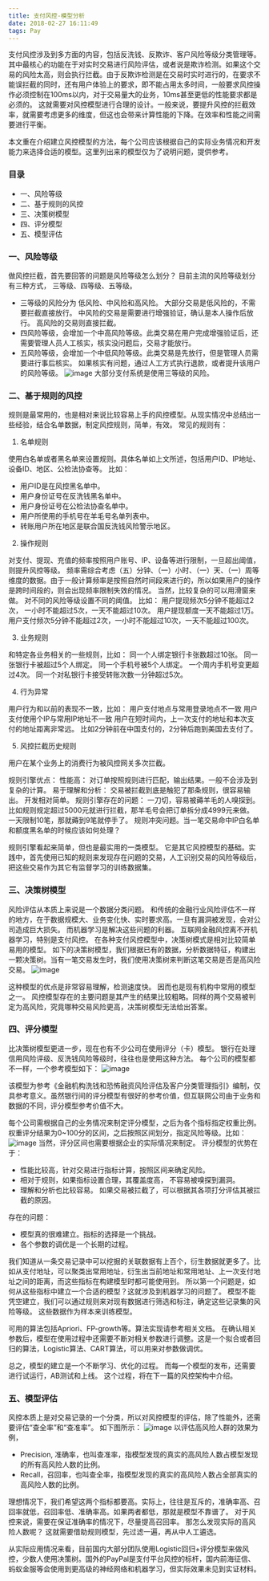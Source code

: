 ```yaml
---
title: 支付风控-模型分析
date: 2018-02-27 16:11:49
tags: Pay
---
```


支付风控涉及到多方面的内容，包括反洗钱、反欺诈、客户风险等级分类管理等。 其中最核心的功能在于对实时交易进行风险评估，或者说是欺诈检测。如果这个交易的风险太高，则会执行拦截。由于反欺诈检测是在交易时实时进行的，在要求不能误拦截的同时，还有用户体验上的要求，即不能占用太多时间，一般要求风控操作必须控制在100ms以内，对于交易量大的业务，10ms甚至更低的性能要求都是必须的。 这就需要对风控模型进行合理的设计。一般来说，要提升风控的拦截效率，就需要考虑更多的维度，但这也会带来计算性能的下降。在效率和性能之间需要进行平衡。

本文重在介绍建立风控模型的方法，每个公司应该根据自己的实际业务情况和开发能力来选择合适的模型。这里列出来的模型仅为了说明问题，提供参考。

### 目录
- 一、风险等级
- 二、基于规则的风控
- 三、决策树模型
- 四、评分模型
- 五、模型评估

### 一、风险等级

做风控拦截，首先要回答的问题是风险等级怎么划分？ 目前主流的风险等级划分有三种方式， 三等级、四等级、五等级。
- 三等级的风险分为 低风险、中风险和高风险。 大部分交易是低风险的，不需要拦截直接放行。 中风险的交易是需要进行增强验证，确认是本人操作后放行。 高风险的交易则直接拦截。
- 四风险等级，会增加一个中高风险等级。此类交易在用户完成增强验证后，还需要管理人员人工核实，核实没问题后，交易才能放行。
- 五风险等级，会增加一个中低风险等级。此类交易是先放行，但是管理人员需要进行事后核实。 如果核实有问题，通过人工方式执行退款，或者提升该用户的风险等级。
![image](https://note.youdao.com/yws/api/personal/file/F82A8AFFB31E47A2A351E3D974410B1B?method=download&shareKey=42aa7dadbb268b954d4bf8540e0798ed)
大部分支付系统是使用三等级的风险。


### 二、基于规则的风控
规则是最常用的，也是相对来说比较容易上手的风控模型。从现实情况中总结出一些经验，结合名单数据，制定风控规则，简单，有效。 常见的规则有：

1. 名单规则

使用白名单或者黑名单来设置规则。具体名单如上文所述，包括用户ID、IP地址、设备ID、地区、公检法协查等。 比如：
- 用户ID是在风控黑名单中。
- 用户身份证号在反洗钱黑名单中。
- 用户身份证号在公检法协查名单中。
- 用户所使用的手机号在羊毛号名单列表中。
- 转账用户所在地区是联合国反洗钱风险警示地区。

2. 操作规则

对支付、提现、充值的频率按照用户账号、IP、设备等进行限制，一旦超出阈值，则提升风控等级。
频率需综合考虑（五）分钟、（一）小时、（一）天、（一）周等维度的数据。由于一般计算频率是按照自然时间段来进行的，所以如果用户的操作是跨时间段的，则会出现频率限制失效的情况。 当然，比较复杂的可以用滑窗来做。
对不同的风险等级设置不同的阈值。 比如：
用户提现频次5分钟不能超过2次， 一小时不能超过5次，一天不能超过10次。
用户提现额度一天不能超过1万。
用户支付频次5分钟不能超过2次，一小时不能超过10次，一天不能超过100次。

3. 业务规则 

和特定各业务相关的一些规则，比如：
同一个人绑定银行卡张数超过10张。
同一张银行卡被超过5个人绑定。
同一个手机号被5个人绑定。
一个周内手机号变更超过4次。
同一个对私银行卡接受转账次数一分钟超过5次。

4. 行为异常

用户行为和以前的表现不一致，比如：
用户支付地点与常用登录地点不一致
用户支付使用个IP与常用IP地址不一致
用户在短时间内，上一次支付的地址和本次支付的地址距离非常远。 比如2分钟前在中国支付的，2分钟后跑到美国去支付了。

5. 风控拦截历史规则

用户在某个业务上的消费行为被风控网关多次拦截。

规则引擎优点：
性能高： 对订单按照规则进行匹配，输出结果。一般不会涉及到复杂的计算。
易于理解和分析： 交易被拦截到底是触犯了那条规则，很容易输出。
开发相对简单。
规则引擎存在的问题：
一刀切，容易被薅羊毛的人嗅探到。比如规则规定超过5000元就进行拦截，那羊毛号会把订单拆分成4999元来做。 一天限制10笔，那就薅到9笔就停手了。
规则冲突问题。当一笔交易命中IP白名单和额度黑名单的时候应该如何处理？

规则引擎看起来简单，但也是最实用的一类模型。 它是其它风控模型的基础。实践中，首先使用已知的规则来发现存在问题的交易，人工识别交易的风险等级后，把这些交易作为其它有监督学习的训练数据集。

### 三、决策树模型
风险评估从本质上来说是一个数据分类问题。 和传统的金融行业风险评估不一样的地方，在于数据规模大、业务变化快、实时要求高。一旦有漏洞被发现，会对公司造成巨大损失。 而机器学习是解决这些问题的利器。 互联网金融风控离不开机器学习，特别是支付风控。 在各种支付风控模型中，决策树模式是相对比较简单易用的模型。 如下的决策树模型，我们根据已有的数据，分析数据特征，构建出一颗决策树。当有一笔交易发生时，我们使用决策树来判断这笔交易是否是高风险交易。
![image](https://note.youdao.com/yws/api/personal/file/B0DF106AC9444804853BB53F47B26F7C?method=download&shareKey=959e2a90631a1cbe36bd5e89ed77516c)

这种模型的优点是非常容易理解，检测速度快。 因而也是现有机构中常用的模型之一。 风控模型存在的主要问题是其产生的结果比较粗略。同样的两个交易被判定为高风险，究竟哪种交易风险更高，决策树模型无法给出答案。

### 四、评分模型
比决策树模型更进一步，现在也有不少公司在使用评分（卡）模型。 银行在处理信用风险评级、反洗钱风险等级时，往往也是使用这种方法。
每个公司的模型都不一样，一个参考模型如下：
![image](https://note.youdao.com/yws/api/personal/file/0FAED7070E794B17915B5BA148BE217F?method=download&shareKey=0a38a7e9fb4b663a1bc1474a75742260)

该模型为参考《金融机构洗钱和恐怖融资风险评估及客户分类管理指引》编制，仅具参考意义。虽然银行间的评分模型有很好的参考价值，但互联网公司由于业务和数据的不同，评分模型参考价值不大。

每个公司需根据自己的业务情况来制定评分模型，之后为各个指标指定权重比例。 权重评分结果为0~100分的区间，之后按照区间划分，指定风险等级。比如：
![image](https://note.youdao.com/yws/api/personal/file/6111415AC2804E4ABD3B920227C60055?method=download&shareKey=a19a786e9381e99c9671d7bad04b6d1b)
当然，评分区间也需要根据企业的实际情况来制定。 评分模型的优势在于：
- 性能比较高，针对交易进行指标计算，按照区间来确定风险。
- 相对于规则，如果指标设置合理，其覆盖度高， 不容易被嗅探到漏洞。
- 理解和分析也比较容易。 如果交易被拦截了，可以根据其各项打分评估其被拦截的原因。

存在的问题：
- 模型真的很难建立。指标的选择是一个挑战。
- 各个参数的调优是一个长期的过程。

我们知道从一条交易记录中可以挖掘的关联数据有上百个，衍生数据就更多了。比如从支付地址，可以聚类出常用地址，衍生出当前地址和常用地址、上一次支付地址之间的距离，而这些指标在构建模型时都可能使用到。 所以第一个问题是，如何从这些指标中建立一个合适的模型？这就涉及到机器学习的问题了。 模型不能凭空建立，我们可以通过规则来对现有数据进行筛选和标注，确定这些记录集的风险等级。 这些数据作为样本来训练模型。

可用的算法包括Apriori、FP-growth等。算法实现请参考相关文档。
在确认相关参数后，模型在使用过程中还需要不断对相关参数进行调整。这是一个拟合或者回归的算法，Logistic算法、CART算法，可以用来对参数做调优。

总之，模型的建立是一个不断学习、优化的过程。 而每一个模型的发布，还需要进行试运行，AB测试和上线。 这个过程，将在下一篇的风控架构中介绍。

### 五、模型评估
风控本质上是对交易记录的一个分类，所以对风控模型的评估，除了性能外，还需要评估“查全率”和“查准率”。 如下图所示：
![image](https://note.youdao.com/yws/api/personal/file/4FFDE0A853C843D584CEA0CFE218B858?method=download&shareKey=eeffea91d52a4e5250c68484c4c5dcb3)
以评估高风险人群的效果为例，
- Precision, 准确率，也叫查准率，指模型发现的真实的高风险人数占模型发现的所有高风险人数的比例。
- Recall，召回率，也叫查全率，指模型发现的真实的高风险人数占全部真实的高风险人数的比例。

理想情况下，我们希望这两个指标都要高。实际上，往往是互斥的，准确率高、召回率就低，召回率低、准确率高。如果两者都低，那就是模型不靠谱了。 对于风控来说，需要在保证准确率的情况下，尽量提高召回率。 那怎么发现实际的高风险人数呢？ 这就需要借助规则模型，先过滤一遍，再从中人工遴选。

从实际应用情况来看，目前国内大部分团队使用Logistic回归+评分模型来做风控，少数人使用决策树。国外的PayPal是支付平台风控的标杆，国内前海征信、蚂蚁金服等会使用到更高级的神经网络和机器学习，但实际效果未见到实证材料。